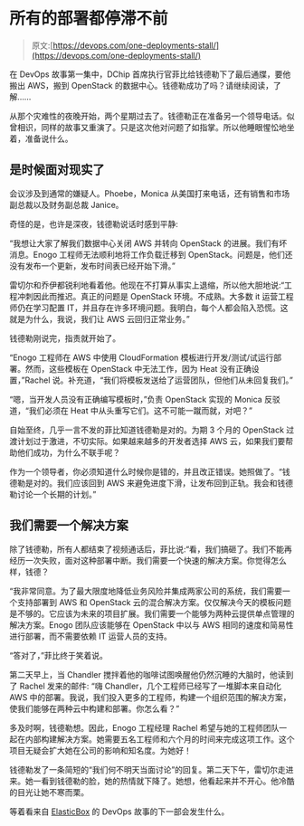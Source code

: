 # 所有的部署都停滞不前

> 原文:[https://devops.com/one-deployments-stall/](https://devops.com/one-deployments-stall/)

在 DevOps 故事第一集中，DChip 首席执行官菲比给钱德勒下了最后通牒，要他搬出 AWS，搬到 OpenStack 的数据中心。钱德勒成功了吗？请继续阅读，了解……

从那个灾难性的夜晚开始，两个星期过去了。钱德勒正在准备另一个领导电话。似曾相识，同样的故事又重演了。只是这次他对问题了如指掌。所以他睡眼惺忪地坐着，准备说什么。

## 是时候面对现实了

会议涉及到通常的嫌疑人。Phoebe，Monica 从美国打来电话，还有销售和市场副总裁以及财务副总裁 Janice。

奇怪的是，也许是深夜，钱德勒说话时感到平静:

“我想让大家了解我们数据中心关闭 AWS 并转向 OpenStack 的进展。我们有坏消息。Enogo 工程师无法顺利地将工作负载迁移到 OpenStack。问题是，他们还没有发布一个更新，发布时间表已经开始下滑。”

雷切尔和乔伊都锐利地看着他。他现在不打算从事实上退缩，所以他大胆地说:“工程冲刺因此而推迟。真正的问题是 OpenStack 环境。不成熟。大多数 it 运营工程师仍在学习配置 IT，并且存在许多环境问题。我明白，每个人都会陷入恐慌。这就是为什么，我说，我们让 AWS 云回归正常业务。”

钱德勒刚说完，指责就开始了。

“Enogo 工程师在 AWS 中使用 CloudFormation 模板进行开发/测试/试运行部署。然而，这些模板在 OpenStack 中无法工作，因为 Heat 没有正确设置，”Rachel 说。补充道，“我们将模板发送给了运营团队，但他们从未回复我们。”

“嗯，当开发人员没有正确编写模板时，”负责 OpenStack 实现的 Monica 反驳道，“我们必须在 Heat 中从头重写它们。这不可能一蹴而就，对吧？”

自始至终，几乎一言不发的菲比知道钱德勒是对的。为期 3 个月的 OpenStack 过渡计划过于激进，不切实际。如果越来越多的开发者选择 AWS 云，如果我们要帮助他们成功，为什么不联手呢？

作为一个领导者，你必须知道什么时候你是错的，并且改正错误。她照做了。“钱德勒是对的。我们应该回到 AWS 来避免进度下滑，让发布回到正轨。我会和钱德勒讨论一个长期的计划。”

## 我们需要一个解决方案

除了钱德勒，所有人都结束了视频通话后，菲比说:“看，我们搞砸了。我们不能再经历一次失败，面对这种部署中断。我们需要一个快速的解决方案。你觉得怎么样，钱德？

“我非常同意。为了最大限度地降低业务风险并集成两家公司的系统，我们需要一个支持部署到 AWS 和 OpenStack 云的混合解决方案。仅仅解决今天的模板问题是不够的。它应该为未来的项目扩展。我们需要一个能够为两种云提供单点管理的解决方案。Enogo 团队应该能够在 OpenStack 中以与 AWS 相同的速度和简易性进行部署，而不需要依赖 IT 运营人员的支持。

“答对了，”菲比终于笑着说。

第二天早上，当 Chandler 搅拌着他的咖啡试图唤醒他仍然沉睡的大脑时，他读到了 Rachel 发来的邮件:
“嗨 Chandler，几个工程师已经写了一堆脚本来自动化 AWS 中的部署。我说，我们投入更多的工程师，构建一个组织范围的解决方案，使我们能够在两种云中构建和部署。你怎么看？”

多及时啊，钱德勒想。因此，Enogo 工程经理 Rachel 希望与她的工程师团队一起在内部构建解决方案。她需要五名工程师和六个月的时间来完成这项工作。这个项目无疑会扩大她在公司的影响和知名度。为她好！

钱德勒发了一条简短的“我们何不明天当面讨论”的回复。第二天下午，雷切尔走进来。她一看到钱德勒的脸，她的热情就下降了。她想，他看起来并不开心。他冷酷的目光让她不寒而栗。

等着看来自 [ElasticBox](https://www.elasticbox.com) 的 DevOps 故事的下一部会发生什么。